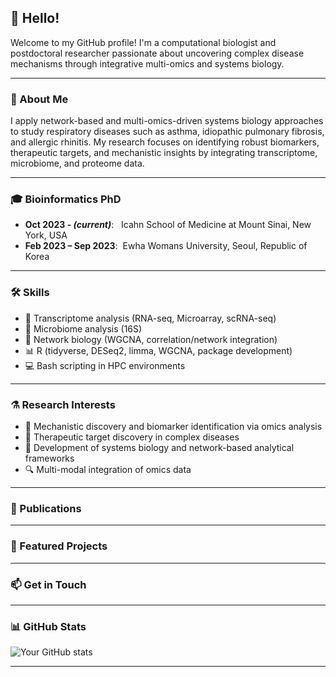 ## 👋 Hello!

Welcome to my GitHub profile! I'm a computational biologist and postdoctoral researcher passionate about uncovering complex disease mechanisms through integrative multi-omics and systems biology.

---

### 🔬 About Me

I apply network-based and multi-omics-driven systems biology approaches to study respiratory diseases such as asthma, idiopathic pulmonary fibrosis, and allergic rhinitis. My research focuses on identifying robust biomarkers, therapeutic targets, and mechanistic insights by integrating transcriptome, microbiome, and proteome data.

---

### 🎓 Bioinformatics PhD

- **Oct 2023 - *(current)***: &nbsp;&nbsp;Icahn School of Medicine at Mount Sinai, New York, USA
- **Feb 2023 – Sep 2023**: &nbsp;Ewha Womans University, Seoul, Republic of Korea

---

### 🛠️ Skills

- 🧬 Transcriptome analysis (RNA-seq, Microarray, scRNA-seq)
- 🦠 Microbiome analysis (16S)
- 🔗 Network biology (WGCNA, correlation/network integration)
- 📊 R (tidyverse, DESeq2, limma, WGCNA, package development)
- 💻 Bash scripting in HPC environments

---

### ⚗️ Research Interests

- 🎯 Mechanistic discovery and biomarker identification via omics analysis  
- 💊 Therapeutic target discovery in complex diseases  
- 🧠 Development of systems biology and network-based analytical frameworks  
- 🔍 Multi-modal integration of omics data

---

### 📜 Publications


---

### 🔗 Featured Projects


---

### 📫 Get in Touch

---

### 📊 GitHub Stats

![Your GitHub stats](https://github-readme-stats.vercel.app/api?username=yourusername&show_icons=true&hide=issues&count_private=true)

---
